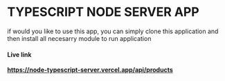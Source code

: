 # TYPESCRIPT NODE SERVER APP


if would you like to use this app, you can simply clone this application and then install all necesarry module to run application

#### Live link
**https://node-typescript-server.vercel.app/api/products**
